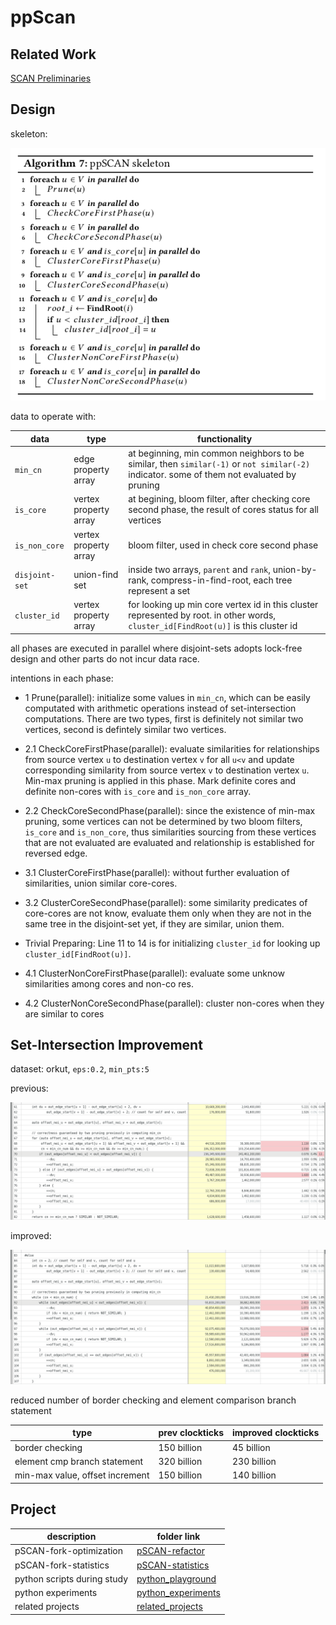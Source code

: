 # ppScan

## Related Work

[SCAN Preliminaries](scan_preliminary.md)

## Design

skeleton:

![ppSCAN skeleton](figures/ppscan_skeleton.png)

data to operate with:

data | type | functionality
--- | --- | --- 
`min_cn` | edge property array  | at beginning, min common neighbors to be similar, then `similar(-1)` or `not similar(-2)` indicator. some of them not evaluated by pruning
`is_core` | vertex property array | at begining, bloom filter, after checking core second phase, the result of cores status for all vertices
`is_non_core` | vertex property array | bloom filter, used in check core second phase
`disjoint-set` | union-find set | inside two arrays, `parent` and `rank`, union-by-rank, compress-in-find-root, each tree represent a set
`cluster_id` | vertex property array | for looking up min core vertex id in this cluster represented by root. in other words, `cluster_id[FindRoot(u)]` is this cluster id

all phases are executed in parallel where disjoint-sets adopts lock-free design and other parts do not incur data race.

intentions in each phase:

* 1 Prune(parallel): initialize some values in `min_cn`, which can be easily computated with arithmetic operations instead of 
set-intersection computations. There are two types, first is definitely not similar two vertices, second is defintely 
similar two vertices.

* 2.1 CheckCoreFirstPhase(parallel): evaluate similarities for relationships from source vertex `u` to 
destination vertex `v` for all `u<v` and update corresponding similarity from source vertex `v` to destination vertex `u`. 
Min-max pruning is applied in this phase. Mark definite cores and definite non-cores with `is_core` and `is_non_core` array.

* 2.2 CheckCoreSecondPhase(parallel): since the existence of min-max pruning, some vertices can not be determined by two bloom filters, `is_core` and `is_non_core`, thus similarities sourcing from these vertices that are not evaluated 
are evaluated and relationship is established for reversed edge.

* 3.1 ClusterCoreFirstPhase(parallel): without further evaluation of similarities, union similar core-cores.

* 3.2 ClusterCoreSecondPhase(parallel): some similarity predicates of core-cores are not know, evaluate them only when they are not in the same tree in the disjoint-set yet, 
if they are similar, union them.

* Trivial Preparing: Line 11 to 14 is for initializing `cluster_id` for looking up `cluster_id[FindRoot(u)]`.

* 4.1 ClusterNonCoreFirstPhase(parallel): evaluate some unknow similarities among cores and non-co res.

* 4.2 ClusterNonCoreSecondPhase(parallel): cluster non-cores when they are similar to cores 

## Set-Intersection Improvement

dataset: orkut, `eps:0.2`, `min_pts:5`

previous:

![prev_set_intersection.png](figures/prev_set_intersection.png) 

improved:

![improved-set-intersection.png](figures/improved-set-intersection.png)

reduced number of border checking and element comparison branch statement

type | prev clockticks | improved clockticks
--- | --- | ---
border checking |  150 billion | 45 billion 
element cmp branch statement| 320 billion | 230 billion
min-max value, offset increment | 150 billion | 140 billion

## Project 

description | folder link
--- | ---
pSCAN-fork-optimization | [pSCAN-refactor](pSCAN-refactor)
pSCAN-fork-statistics | [pSCAN-statistics](pSCAN-statistics)
python scripts during study | [python_playground](python_playground)
python experiments | [python_experiments](python_experiments)
related projects | [related_projects](related_projects)
